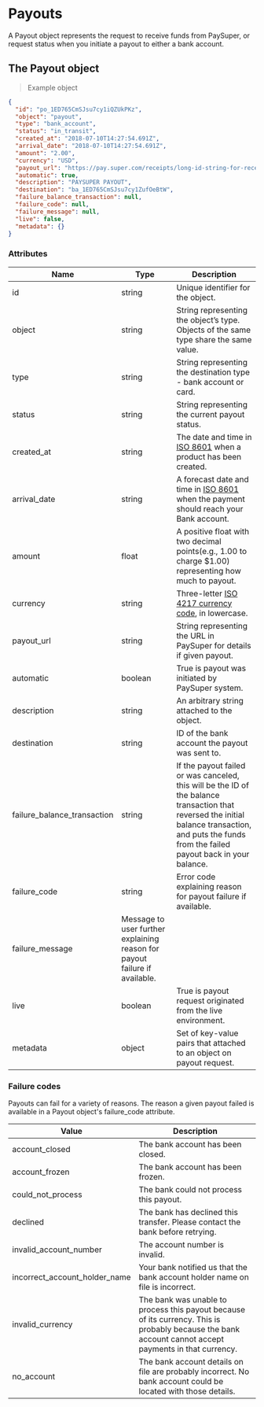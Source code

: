 # Payouts

A Payout object represents the request to receive funds from PaySuper, or request status when you initiate a payout to
either a bank account.

## The Payout object
> Example object

```json
{
  "id": "po_1ED765CmSJsu7cy1iQZUkPKz",
  "object": "payout",
  "type": "bank_account",  
  "status": "in_transit",
  "created_at": "2018-07-10T14:27:54.691Z",
  "arrival_date": "2018-07-10T14:27:54.691Z",
  "amount": "2.00",
  "currency": "USD",
  "payout_url": "https://pay.super.com/receipts/long-id-string-for-receipt",
  "automatic": true,
  "description": "PAYSUPER PAYOUT",
  "destination": "ba_1ED765CmSJsu7cy1ZufOeBtW",
  "failure_balance_transaction": null,
  "failure_code": null,
  "failure_message": null,
  "live": false,
  "metadata": {}
}
```

### Attributes

|Name|Type|Description|
|---|---|---|
|id|string| Unique identifier for the object.|
|object|string|String representing the object’s type. Objects of the same type share the same value.|
|type|string|String representing the destination type - bank account or card.|
|status|string|String representing the current payout status.|
|created_at|string|The date and time in [ISO 8601](https://www.iso.org/iso-8601-date-and-time-format.html) when a product has been created.|
|arrival_date|string|A forecast date and time in [ISO 8601](https://www.iso.org/iso-8601-date-and-time-format.html) when the payment should reach your Bank account.|
|amount|float|A positive float with two decimal points(e.g., 1.00 to charge $1.00) representing how much to payout.| 
|currency|string|Three-letter [ISO 4217 currency code](https://www.iso.org/iso-4217-currency-codes.html), in lowercase.| 
|payout_url|string|String representing the URL in PaySuper for details if given payout.| 
|automatic|boolean|True is payout was initiated by PaySuper system.|
|description|string|An arbitrary string attached to the object.|
|destination|string|ID of the bank account the payout was sent to.|
|failure_balance_transaction|string|If the payout failed or was canceled, this will be the ID of the balance transaction that reversed the initial balance transaction, and puts the funds from the failed payout back in your balance.|
|failure_code|string|Error code explaining reason for payout failure if available.|
|failure_message|Message to user further explaining reason for payout failure if available.|
|live|boolean| True is payout request originated from the live environment.|
|metadata|object| Set of key-value pairs that attached to an object on payout request.|

### Failure codes 

Payouts can fail for a variety of reasons. The reason a given payout failed is available in a Payout object's failure_code 
attribute. 

|Value|Description|
|---|---|
|account_closed|The bank account has been closed.|
|account_frozen|The bank account has been frozen.|
|could_not_process|The bank could not process this payout.|
|declined|The bank has declined this transfer. Please contact the bank before retrying.|
|invalid_account_number|The account number is invalid.|
|incorrect_account_holder_name|Your bank notified us that the bank account holder name on file is incorrect.|
|invalid_currency|The bank was unable to process this payout because of its currency. This is probably because the bank account cannot accept payments in that currency.|
|no_account|The bank account details on file are probably incorrect. No bank account could be located with those details.|
